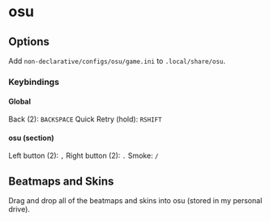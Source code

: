 # osu

## Options

Add `non-declarative/configs/osu/game.ini` to `.local/share/osu`.

### Keybindings

#### Global

Back (2): `BACKSPACE`
Quick Retry (hold): `RSHIFT`

#### osu (section)

Left button (2): `,`
Right button (2): `.`
Smoke: `/`

## Beatmaps and Skins

Drag and drop all of the beatmaps and skins into osu (stored in my personal drive).
